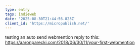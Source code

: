```yaml
---
type: entry
tags: indieweb
date: '2025-08-30T21:44:56.823Z'
client_id: 'https://micropublish.net/'
---
```

testing an auto send webmention reply to this: https://aaronparecki.com/2018/06/30/11/your-first-webmention
